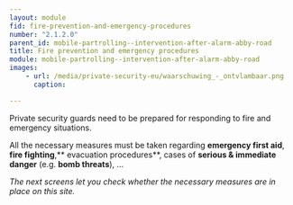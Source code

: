 ```yaml
---
layout: module
fid: fire-prevention-and-emergency-procedures
number: "2.1.2.0"
parent_id: mobile-partrolling--intervention-after-alarm-abby-road
title: Fire prevention and emergency procedures
module: mobile-partrolling--intervention-after-alarm-abby-road
images:
    - url: /media/private-security-eu/waarschuwing_-_ontvlambaar.png
      caption: 

---
```

Private security guards need to be prepared for responding to fire and
emergency situations.

All the necessary measures must be taken regarding **emergency first aid**,
**fire fighting**,** evacuation procedures**, cases of **serious & immediate
danger** (e.g. **bomb threats**), ...

_The next screens let you check whether the necessary measures are in place on
this site._


